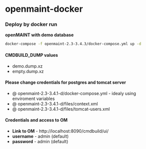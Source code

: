 # openmaint-docker

### Deploy by docker run
**openMAINT with demo database**  

```bash
docker-compose -f openmaint-2.3-3.4.3/docker-compose.yml up -d
```  

#### CMDBUILD_DUMP values
* demo.dump.xz
* empty.dump.xz

#### Please change credentials for postgres and tomcat server
* @ openmaint-2.3-3.4.1-d/docker-compose.yml - idealy using enviroment variables
* @ openmaint-2.3-3.4.1-d/files/context.xml
* @ openmaint-2.3-3.4.1-d/files/tomcat-users.xml
#### Credentials and access to OM
* **Link to OM** - http://localhost:8090/cmdbuild/ui/
* **username** - admin (default)
* **password** - admin (default)
